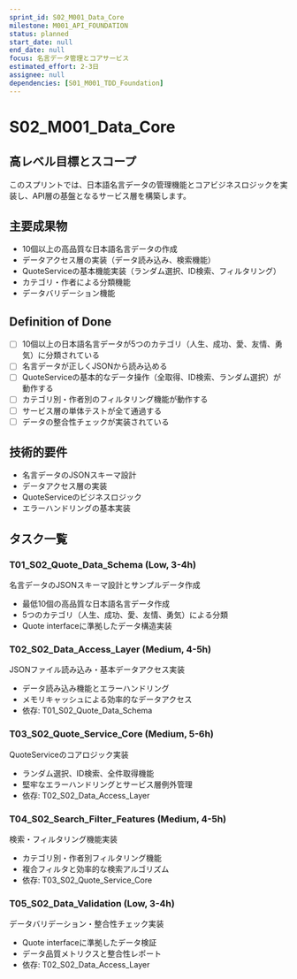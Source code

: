 ```yaml
---
sprint_id: S02_M001_Data_Core
milestone: M001_API_FOUNDATION
status: planned
start_date: null
end_date: null
focus: 名言データ管理とコアサービス
estimated_effort: 2-3日
assignee: null
dependencies: [S01_M001_TDD_Foundation]
---
```


# S02_M001_Data_Core

## 高レベル目標とスコープ

このスプリントでは、日本語名言データの管理機能とコアビジネスロジックを実装し、API層の基盤となるサービス層を構築します。

## 主要成果物

- 10個以上の高品質な日本語名言データの作成
- データアクセス層の実装（データ読み込み、検索機能）
- QuoteServiceの基本機能実装（ランダム選択、ID検索、フィルタリング）
- カテゴリ・作者による分類機能
- データバリデーション機能

## Definition of Done

- [ ] 10個以上の日本語名言データが5つのカテゴリ（人生、成功、愛、友情、勇気）に分類されている
- [ ] 名言データが正しくJSONから読み込める
- [ ] QuoteServiceの基本的なデータ操作（全取得、ID検索、ランダム選択）が動作する
- [ ] カテゴリ別・作者別のフィルタリング機能が動作する
- [ ] サービス層の単体テストが全て通過する
- [ ] データの整合性チェックが実装されている

## 技術的要件

- 名言データのJSONスキーマ設計
- データアクセス層の実装
- QuoteServiceのビジネスロジック
- エラーハンドリングの基本実装

## タスク一覧

### T01_S02_Quote_Data_Schema (Low, 3-4h)
名言データのJSONスキーマ設計とサンプルデータ作成
- 最低10個の高品質な日本語名言データ作成
- 5つのカテゴリ（人生、成功、愛、友情、勇気）による分類
- Quote interfaceに準拠したデータ構造実装

### T02_S02_Data_Access_Layer (Medium, 4-5h)
JSONファイル読み込み・基本データアクセス実装
- データ読み込み機能とエラーハンドリング
- メモリキャッシュによる効率的なデータアクセス
- 依存: T01_S02_Quote_Data_Schema

### T03_S02_Quote_Service_Core (Medium, 5-6h)
QuoteServiceのコアロジック実装
- ランダム選択、ID検索、全件取得機能
- 堅牢なエラーハンドリングとサービス層例外管理
- 依存: T02_S02_Data_Access_Layer

### T04_S02_Search_Filter_Features (Medium, 4-5h)
検索・フィルタリング機能実装
- カテゴリ別・作者別フィルタリング機能
- 複合フィルタと効率的な検索アルゴリズム
- 依存: T03_S02_Quote_Service_Core

### T05_S02_Data_Validation (Low, 3-4h)
データバリデーション・整合性チェック実装
- Quote interfaceに準拠したデータ検証
- データ品質メトリクスと整合性レポート
- 依存: T02_S02_Data_Access_Layer